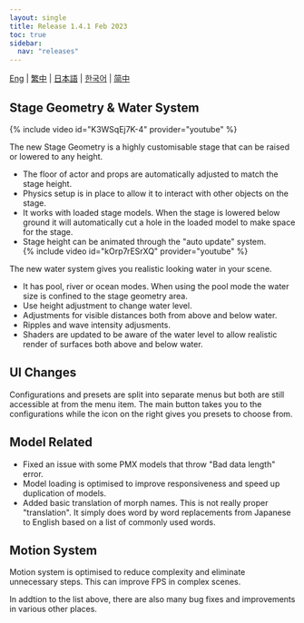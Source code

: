 ```yaml
---
layout: single
title: Release 1.4.1 Feb 2023
toc: true
sidebar:
  nav: "releases"
---
```

[Eng](/dancexr/releases/1.4.1) | [繁中](/tw/dancexr/releases/1.4.1) | [日本語](/jp/dancexr/releases/1.4.1) | [한국어](/kr/dancexr/releases/1.4.1) | [简中](/zh/dancexr/releases/1.4.1)


## Stage Geometry & Water System
{% include video id="K3WSqEj7K-4" provider="youtube" %}

The new Stage Geometry is a highly customisable stage that can be raised or lowered to any height.
* The floor of actor and props are automatically adjusted to match the stage height.
* Physics setup is in place to allow it to interact with other objects on the stage.
* It works with loaded stage models. When the stage is lowered below ground it will automatically cut a hole in the loaded model to make space for the stage.
* Stage height can be animated through the "auto update" system.  
{% include video id="kOrp7rESrXQ" provider="youtube" %}

The new water system gives you realistic looking water in your scene.
* It has pool, river or ocean modes. When using the pool mode the water size is confined to the stage geometry area.
* Use height adjustment to change water level.
* Adjustments for visible distances both from above and below water.
* Ripples and wave intensity adjusments.
* Shaders are updated to be aware of the water level to allow realistic render of surfaces both above and below water.

## UI Changes
Configurations and presets are split into separate menus but both are still accessible at from the menu item. The main button takes you to the configurations while the icon on the right gives you presets to choose from.

## Model Related
* Fixed an issue with some PMX models that throw "Bad data length" error.
* Model loading is optimised to improve responsiveness and speed up duplication of models.
* Added basic translation of morph names. This is not really proper "translation". It simply does word by word replacements from Japanese to English based on a list of commonly used words.

## Motion System
Motion system is optimised to reduce complexity and eliminate unnecessary steps. This can improve FPS in complex scenes.

In addtion to the list above, there are also many bug fixes and improvements in various other places.